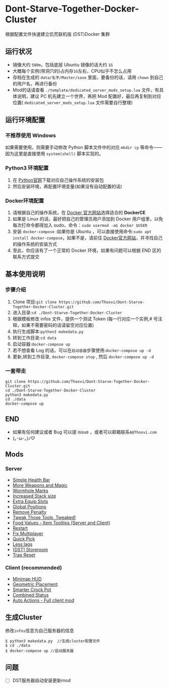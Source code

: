 # Dont-Starve-Together-Docker-Cluster

根据配置文件快速建立饥荒联机版 (DST)Docker 集群

## 运行状况

- 镜像大约 `580m`，包括底层 Ubuntu 镜像的话大约 `1G`
- 大概每个实例(带洞穴的)占内存`1G`左右，CPU似乎不怎么占用
- 存档在生成的 `data/名字/Master/save` 里面，要备份的话，请用 `chown` 到自己的用户名，再进行备份
- Mod的话请查看 `./template/dedicated_server_mods_setup.lua` 文件，有具体说明，建议 PC 机先建立一个世界，再把 Mod 配置好，最后再复制到对应位置( `dedicated_server_mods_setup.lua` 文件需要自行整理)

## 运行环境配置

### 不推荐使用 Windows

如果需要使用，则需要手动修改 Python 脚本文件中的对应 `mkdir cp` 等命令——因为这里是直接使用 `system(shell)` 脚本实现的。

### Python3 环境配置

1. 在 [Python官网](https://www.python.org/downloads/)下载对应自己操作系统的安装包
2. 然后安装环境，再配置环境变量(如果没有自动配置的话)

### Docker环境配置

1. 请根据自己的操作系统，在 [Docker 官方网站](https://docs.docker.com/engine/installation/#server)选择适合的 **DockerCE**
2. 如果是 Linux 的话，最好把自己的管理员用户添加到 Docker 用户组里，以免每次打命令都得加入 sudo，命令：`sudo usermod -aG docker $USER`
3. 安装 `docker-compose` :如果你是 Ubuntu ，可以直接使用命令:`sudo apt install docker-compose`，如果不是，请前往 [Docker官方网站](https://docs.docker.com/compose/install/)，并寻找自己的操作系统的安装方式
4. 至此，你应该有了一个正常的 Docker 环境，如果有问题可以根据 END 区的联系方式提交

## 基本使用说明

### 步骤介绍

1. Clone 项目:`git clone https://github.com/Thoxvi/Dont-Starve-Together-Docker-Cluster.git`
2. 进入目录:`cd ./Dont-Starve-Together-Docker-Cluster`
3. 根据模板修改 infos 文件，提供一个测试 Token (每一行对应一个实例,# 号注释，如果不需要密码的话请留空对应位置)
4. 执行生成脚本:`python3 makedata.py`
5. 转到工作目录:`cd data`
6. 启动容器:`docker-compose up`
7. 若不想查看 Log 的话，可以在`启动容器`步骤使用:`docker-compose up -d`
8. 更新,转到工作目录, `docker-compose stop` , 然后 `docker-compose up -d`

### 一套带走

```shell
git clone https://github.com/Thoxvi/Dont-Starve-Together-Docker-Cluster.git
cd ./Dont-Starve-Together-Docker-Cluster
python3 makedata.py
cd ./data
docker-compose up
```

## END

- 如果有任何建议或者 Bug 可以提 issue ，或者可以邮箱联系`A@Thoxvi.com`
- (｡･ω･｡)ﾉ♡

## Mods

### Server

* [Simple Health Bar](http://steamcommunity.com/sharedfiles/filedetails/?id=1207269058)
* [More Weapons and Magic](http://steamcommunity.com/sharedfiles/filedetails/?id=1234341720)
* [Wormhole Marks](http://steamcommunity.com/sharedfiles/filedetails/?id=362175979)
* [Increased Stack size](http://steamcommunity.com/sharedfiles/filedetails/?id=374550642)
* [Extra Equip Slots](http://steamcommunity.com/sharedfiles/filedetails/?id=375850593)
* [Global Positions](http://steamcommunity.com/sharedfiles/filedetails/?id=378160973)
* [Remove Penalty](http://steamcommunity.com/sharedfiles/filedetails/?id=378965501)
* [Tweak Those Tools, Tweaked!](http://steamcommunity.com/sharedfiles/filedetails/?id=441356490)
* [Food Values - Item Tooltips (Server and Client)](http://steamcommunity.com/sharedfiles/filedetails/?id=458940297)
* [Restart](http://steamcommunity.com/sharedfiles/filedetails/?id=462434129)
* [Fix Multiplayer](http://steamcommunity.com/sharedfiles/filedetails/?id=463718554)
* [Quick Pick](http://steamcommunity.com/sharedfiles/filedetails/?id=501385076)
* [Less lags](http://steamcommunity.com/sharedfiles/filedetails/?id=597417408)
* [[DST] Storeroom](http://steamcommunity.com/sharedfiles/filedetails/?id=623749604)
* [Trap Reset](http://steamcommunity.com/sharedfiles/filedetails/?id=679636739)

### Client (recommended)

* [Minimap HUD](http://steamcommunity.com/sharedfiles/filedetails/?id=345692228)
* [Geometric Placement](http://steamcommunity.com/sharedfiles/filedetails/?id=351325790)
* [Smarter Crock Pot](http://steamcommunity.com/sharedfiles/filedetails/?id=365119238)
* [Combined Status](http://steamcommunity.com/sharedfiles/filedetails/?id=376333686)
* [Auto Actions - Full client mod](http://steamcommunity.com/sharedfiles/filedetails/?id=651419070)

## 生成Cluster
修改`infos`信息为自己服务器的信息

```shell
$ python3 makedata.py  //生成cluster配置文件
$ cd ./data
$ docker-compose up //启动服务器
```

## 问题
- [ ] DST服务器自动安装更新mod
